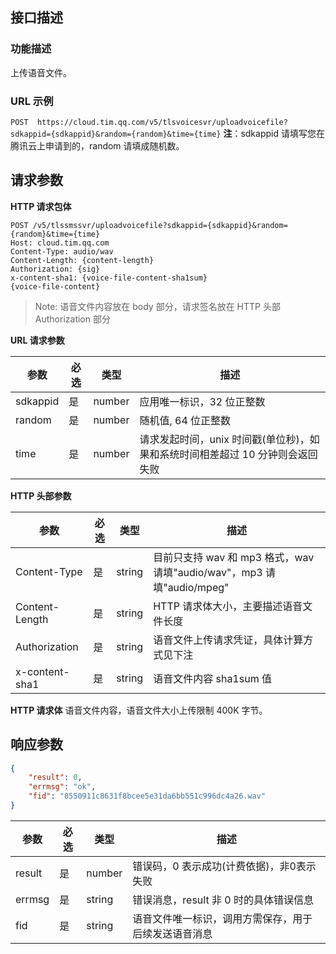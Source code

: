 ## 接口描述
### 功能描述
上传语音文件。

### URL 示例
`POST  https://cloud.tim.qq.com/v5/tlsvoicesvr/uploadvoicefile?sdkappid={sdkappid}&random={random}&time={time}`
**注**：sdkappid 请填写您在腾讯云上申请到的，random 请填成随机数。

## 请求参数
**HTTP 请求包体**

```
POST /v5/tlssmssvr/uploadvoicefile?sdkappid={sdkappid}&random={random}&time={time}
Host: cloud.tim.qq.com
Content-Type: audio/wav
Content-Length: {content-length}
Authorization: {sig}
x-content-sha1: {voice-file-content-sha1sum}
{voice-file-content}
```

> Note: 语音文件内容放在 body 部分，请求签名放在 HTTP 头部 Authorization 部分

**URL 请求参数**

| 参数     | 必选 | 类型   | 描述                                                                       |
|----------|------|--------|----------------------------------------------------------------------------|
| sdkappid | 是   | number | 应用唯一标识，32 位正整数                                                   |
| random   | 是   | number | 随机值, 64 位正整数                                                         |
| time     | 是   | number | 请求发起时间，unix 时间戳(单位秒)，如果和系统时间相差超过 10 分钟则会返回失败 |

**HTTP 头部参数**

| 参数           | 必选 | 类型   | 描述                                                            |
|----------------|------|--------|-----------------------------------------------------------------|
| Content-Type   | 是   | string | 目前只支持 wav 和 mp3 格式，wav 请填"audio/wav"，mp3 请填"audio/mpeg" |
| Content-Length | 是   | string | HTTP 请求体大小，主要描述语音文件长度                            |
| Authorization  | 是   | string | 语音文件上传请求凭证，具体计算方式见下注                        |
| x-content-sha1 | 是   | string | 语音文件内容 sha1sum 值                                           |

**HTTP 请求体**
语音文件内容，语音文件大小上传限制 400K 字节。

## 响应参数

```json
{
    "result": 0,
    "errmsg": "ok",
    "fid": "8550911c8631f8bcee5e31da6bb551c996dc4a26.wav"
}
```

| 参数   | 必选 | 类型   | 描述                                                 |
|--------|------|--------|------------------------------------------------------|
| result | 是   | number | 错误码，0 表示成功(计费依据)，非0表示失败             |
| errmsg | 是   | string | 错误消息，result 非 0 时的具体错误信息                  |
| fid    | 是   | string | 语音文件唯一标识，调用方需保存，用于后续发送语音消息 |
